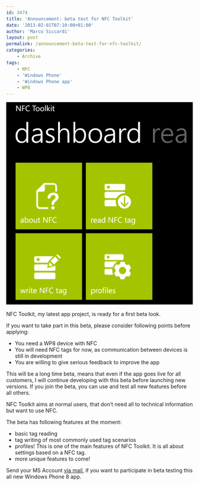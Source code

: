 ```yaml
---
id: 3474
title: 'Announcement: beta test for NFC Toolkit'
date: '2013-02-01T07:10:00+01:00'
author: 'Marco Siccardi'
layout: post
permalink: /announcement-beta-test-for-nfc-toolkit/
categories:
    - Archive
tags:
    - NFC
    - 'Windows Phone'
    - 'Windows Phone app'
    - WP8
---
```


 ![wp_ss_20130201_0002](/assets/img/2013/02/wp_ss_20130201_00021.png)


NFC Toolkit, my latest app project, is ready for a first beta look.

If you want to take part in this beta, please consider following points before applying:

- You need a WP8 device with NFC
- You will need NFC tags for now, as communication between devices is still in development
- You are willing to give serious feedback to improve the app

This will be a long time beta, means that even if the app goes live for all customers, I will continue developing with this beta before launching new versions. If you join the beta, you can use and test all new features before all others.

NFC Toolkit aims at normal users, that don’t need all to technical information but want to use NFC.

The beta has following features at the moment:

- basic tag reading
- tag writing of most commonly used tag scenarios
- profiles! This is one of the main features of NFC Toolkit. It is all about settings based on a NFC tag.
- more unique features to come!

Send your MS Account [via mail](mailto:msiccdev@hotmail.com), if you want to participate in beta testing this all new Windows Phone 8 app.
